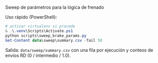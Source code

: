 Sweep de parámetros para la lógica de frenado

Uso rápido (PowerShell):

```powershell
# activar virtualenv si procede
& .\.venv\Scripts\Activate.ps1
python scripts\sweep_brake_params.py
Get-Content data\sweep\summary.csv -Tail 50
```

Salida: `data/sweep/summary.csv` con una fila por ejecución y conteos de envíos RD (0 / intermedio / 1.0).
